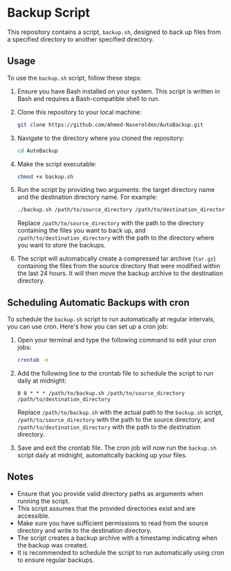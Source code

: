 # Backup Script

This repository contains a script, `backup.sh`, designed to back up files from a specified directory to another specified directory.

## Usage

To use the `backup.sh` script, follow these steps:

1. Ensure you have Bash installed on your system. This script is written in Bash and requires a Bash-compatible shell to run.

2. Clone this repository to your local machine:

    ```bash
    git clone https://github.com/Ahmed-Naserelden/AutoBackup.git
    ```

3. Navigate to the directory where you cloned the repository:

    ```bash
    cd AutoBackup
    ```

4. Make the script executable:

    ```bash
    chmod +x backup.sh
    ```

5. Run the script by providing two arguments: the target directory name and the destination directory name. For example:

    ```bash
    ./backup.sh /path/to/source_directory /path/to/destination_directory
    ```

   Replace `/path/to/source_directory` with the path to the directory containing the files you want to back up, and `/path/to/destination_directory` with the path to the directory where you want to store the backups.

6. The script will automatically create a compressed tar archive (`tar.gz`) containing the files from the source directory that were modified within the last 24 hours. It will then move the backup archive to the destination directory.

## Scheduling Automatic Backups with cron

To schedule the `backup.sh` script to run automatically at regular intervals, you can use cron. Here's how you can set up a cron job:

1. Open your terminal and type the following command to edit your cron jobs:

    ```bash
    crontab -e
    ```

2. Add the following line to the crontab file to schedule the script to run daily at midnight:

    ```cron
    0 0 * * * /path/to/backup.sh /path/to/source_directory /path/to/destination_directory
    ```

   Replace `/path/to/backup.sh` with the actual path to the `backup.sh` script, `/path/to/source_directory` with the path to the source directory, and `/path/to/destination_directory` with the path to the destination directory.

3. Save and exit the crontab file. The cron job will now run the `backup.sh` script daily at midnight, automatically backing up your files.

## Notes

- Ensure that you provide valid directory paths as arguments when running the script.
- This script assumes that the provided directories exist and are accessible.
- Make sure you have sufficient permissions to read from the source directory and write to the destination directory.
- The script creates a backup archive with a timestamp indicating when the backup was created.
- It is recommended to schedule the script to run automatically using cron to ensure regular backups.
